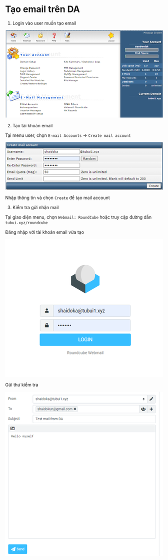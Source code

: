 # Tạo email trên DA

1. Login vào user muốn tạo email

![](./images/menu_user.png)

2. Tạo tài khoản email

Tại menu user, chọn ```E-mail Accounts``` -> ```Create mail account```

![](./images/mail_account_setting.png)

Nhập thông tin và chọn ```Create``` để tạo mail account

3. Kiểm tra gửi nhận mail

Tại giao diện menu, chọn ```Webmail: RoundCube``` hoặc truy cập đường dẫn ```tubui.xyz/roundcube```

Đăng nhập với tài khoản email vừa tạo

![](./images/webmail_roundcube.png)

Gửi thư kiểm tra

![](./images/test_mail.png)

